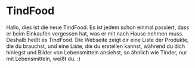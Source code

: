# TindFood
Hallo, 
dies ist die neue TindFood. Es ist jedem schon einmal passiert, dass er beim Einkaufen vergessen hat, was er mit nach Hause nehmen muss. Deshalb heißt es TindFood. Die Webseite zeigt dir eine Liste der Produkte, die du brauchst, und eine Liste, die du erstellen kannst, während du dich hinlegst und Bilder von Lebensmitteln ansiehst, so ähnlich wie Tinder, nur mit Lebensmitteln, weißt du. :)
